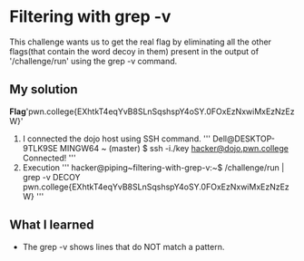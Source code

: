 # Filtering with grep -v
This challenge wants us to get the real flag by eliminating all the other flags(that contain the word decoy in them) present in the output of '/challenge/run' using the grep -v command.
## My solution
**Flag**'pwn.college{EXhtkT4eqYvB8SLnSqshspY4oSY.0FOxEzNxwiMxEzNzEzW}'
1. I connected the dojo host using SSH command.
'''
Dell@DESKTOP-9TLK9SE MINGW64 ~ (master)
$ ssh -i./key hacker@dojo.pwn.college
Connected!
'''
2. Execution 
'''
hacker@piping~filtering-with-grep-v:~$ /challenge/run | grep -v DECOY
pwn.college{EXhtkT4eqYvB8SLnSqshspY4oSY.0FOxEzNxwiMxEzNzEzW}
'''

## What I learned 
- The grep -v shows lines that do NOT match a pattern.